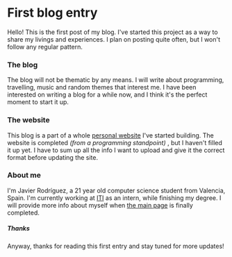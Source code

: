 # First blog entry

Hello! This is the first post of my blog. I've started this project as a way to share my livings and experiences. I plan on posting quite often, but I won't follow any regular pattern.

### The blog

The blog will not be thematic by any means. I will write about programming, travelling, music and random themes that interest me. I have been interested on writing a blog for a while now, and I think it's the perfect moment to start it up.

### The website

This blog is a part of a whole [personal website](../index.html) I've started building. The website is completed *(from a programming standpoint)* , but I haven't filled it up yet. I have to sum up all the info I want to upload and give it the correct format before updating the site.

### About me 

I'm Javier Rodríguez, a 21 year old computer science student from Valencia, Spain. I'm currently working at [ITI](https://www.iti.es/) as an intern, while finishing my degree. I will provide more info about myself when [the main page](../index.html) is finally completed.


##### Thanks

Anyway, thanks for reading this first entry and stay tuned for more updates!
